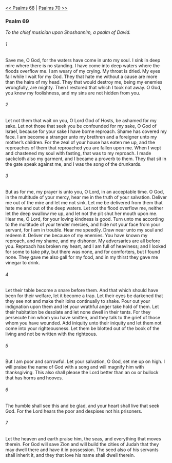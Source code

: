 [<< Psalms 68](Psalms%2068)  |  [Psalms 70 >>](Psalms%2070)

### Psalm 69

*To the chief musician upon Shoshannim, a psalm of David.*

###### 1
Save me, O God, for the waters have come in unto my soul. I sink in deep mire where there is no standing. I have come into deep waters where the floods overflow me. I am weary of my crying. My throat is dried. My eyes fail while I wait for my God. They that hate me without a cause are more than the hairs of my head. They that would destroy me, being my enemies wrongfully, are mighty. Then I restored that which I took not away. O God, you know my foolishness, and my sins are not hidden from you.

###### 2
Let not them that wait on you, O Lord God of Hosts, be ashamed for my sake. Let not those that seek you be confounded for my sake, O God of Israel, because for your sake I have borne reproach. Shame has covered my face. I am become a stranger unto my brethren and a foreigner unto my mother’s children. For the zeal of your house has eaten me up, and the reproaches of them that reproached you are fallen upon me. When I wept and chastened my soul with fasting, that was to my reproach. I made sackcloth also my garment, and I became a proverb to them. They that sit in the gate speak against me, and I was the song of the drunkards.

###### 3
But as for me, my prayer is unto you, O Lord, in an acceptable time. O God, in the multitude of your mercy, hear me in the truth of your salvation. Deliver me out of the mire and let me not sink. Let me be delivered from them that hate me and out of the deep waters. Let not the flood overflow me, neither let the deep swallow me up, and let not the pit shut her mouth upon me. Hear me, O Lord, for your loving kindness is good. Turn unto me according to the multitude of your tender mercies, and hide not your face from your servant, for I am in trouble. Hear me speedily. Draw near unto my soul and redeem it. Deliver me because of my enemies. You have known my reproach, and my shame, and my dishonor. My adversaries are all before you. Reproach has broken my heart, and I am full of heaviness; and I looked for some to take pity, but there was none, and for comforters, but I found none. They gave me also gall for my food, and in my thirst they gave me vinegar to drink.

###### 4
Let their table become a snare before them. And that which should have been for their welfare, let it become a trap. Let their eyes be darkened that they see not and make their loins continually to shake. Pour out your indignation upon them and let your wrathful anger take hold of them. Let their habitation be desolate and let none dwell in their tents. For they persecute him whom you have smitten, and they talk to the grief of those whom you have wounded. Add iniquity unto their iniquity and let them not come into your righteousness. Let them be blotted out of the book of the living and not be written with the righteous.

###### 5
But I am poor and sorrowful. Let your salvation, O God, set me up on high. I will praise the name of God with a song and will magnify him with thanksgiving. This also shall please the Lord better than an ox or bullock that has horns and hooves.

###### 6
The humble shall see this and be glad, and your heart shall live that seek God. For the Lord hears the poor and despises not his prisoners.

###### 7
Let the heaven and earth praise him, the seas, and everything that moves therein. For God will save Zion and will build the cities of Judah that they may dwell there and have it in possession. The seed also of his servants shall inherit it, and they that love his name shall dwell therein.